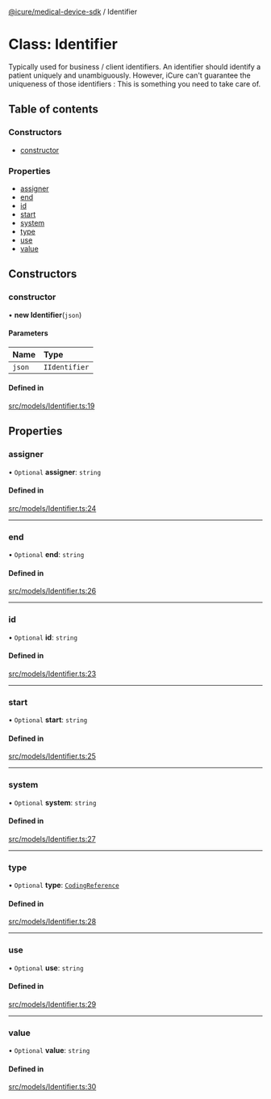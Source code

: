 [@icure/medical-device-sdk](../modules.md) / Identifier

# Class: Identifier

Typically used for business / client identifiers. An identifier should identify a patient uniquely and unambiguously. However, iCure can't guarantee the uniqueness of those identifiers : This is something you need to take care of.

## Table of contents

### Constructors

- [constructor](Identifier.md#constructor)

### Properties

- [assigner](Identifier.md#assigner)
- [end](Identifier.md#end)
- [id](Identifier.md#id)
- [start](Identifier.md#start)
- [system](Identifier.md#system)
- [type](Identifier.md#type)
- [use](Identifier.md#use)
- [value](Identifier.md#value)

## Constructors

### constructor

• **new Identifier**(`json`)

#### Parameters

| Name | Type |
| :------ | :------ |
| `json` | `IIdentifier` |

#### Defined in

[src/models/Identifier.ts:19](https://github.com/icure/icure-medical-device-js-sdk/blob/3aae8f0/src/models/Identifier.ts#L19)

## Properties

### assigner

• `Optional` **assigner**: `string`

#### Defined in

[src/models/Identifier.ts:24](https://github.com/icure/icure-medical-device-js-sdk/blob/3aae8f0/src/models/Identifier.ts#L24)

___

### end

• `Optional` **end**: `string`

#### Defined in

[src/models/Identifier.ts:26](https://github.com/icure/icure-medical-device-js-sdk/blob/3aae8f0/src/models/Identifier.ts#L26)

___

### id

• `Optional` **id**: `string`

#### Defined in

[src/models/Identifier.ts:23](https://github.com/icure/icure-medical-device-js-sdk/blob/3aae8f0/src/models/Identifier.ts#L23)

___

### start

• `Optional` **start**: `string`

#### Defined in

[src/models/Identifier.ts:25](https://github.com/icure/icure-medical-device-js-sdk/blob/3aae8f0/src/models/Identifier.ts#L25)

___

### system

• `Optional` **system**: `string`

#### Defined in

[src/models/Identifier.ts:27](https://github.com/icure/icure-medical-device-js-sdk/blob/3aae8f0/src/models/Identifier.ts#L27)

___

### type

• `Optional` **type**: [`CodingReference`](CodingReference.md)

#### Defined in

[src/models/Identifier.ts:28](https://github.com/icure/icure-medical-device-js-sdk/blob/3aae8f0/src/models/Identifier.ts#L28)

___

### use

• `Optional` **use**: `string`

#### Defined in

[src/models/Identifier.ts:29](https://github.com/icure/icure-medical-device-js-sdk/blob/3aae8f0/src/models/Identifier.ts#L29)

___

### value

• `Optional` **value**: `string`

#### Defined in

[src/models/Identifier.ts:30](https://github.com/icure/icure-medical-device-js-sdk/blob/3aae8f0/src/models/Identifier.ts#L30)
